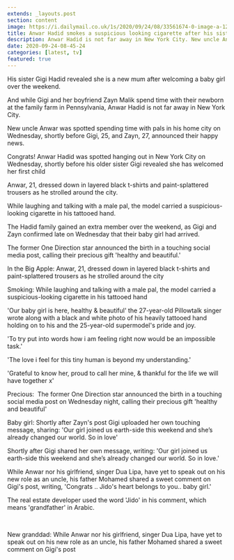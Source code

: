 ```yaml
---
extends: _layouts.post
section: content
image: https://i.dailymail.co.uk/1s/2020/09/24/08/33561674-0-image-a-12_1600933158601.jpg 
title: Anwar Hadid smokes a suspicious looking cigarette after his sister Gigi welcomes baby girl 
description: Anwar Hadid is not far away in New York City. New uncle Anwar was spotted spending time with pals in his home city on Wednesday. 
date: 2020-09-24-08-45-24 
categories: [latest, tv] 
featured: true 
--- 
```

His sister Gigi Hadid revealed she is a new mum after welcoming a baby girl over the weekend.

And while Gigi and her boyfriend Zayn Malik spend time with their newborn at the family farm in Pennsylvania, Anwar Hadid is not far away in New York City.

New uncle Anwar was spotted spending time with pals in his home city on Wednesday, shortly before Gigi, 25, and Zayn, 27, announced their happy news.  

Congrats! Anwar Hadid was spotted hanging out in New York City on Wednesday, shortly before his older sister Gigi revealed she has welcomed her first child 

Anwar, 21, dressed down in layered black t-shirts and paint-splattered trousers as he strolled around the city.

While laughing and talking with a male pal, the model carried a suspicious-looking cigarette in his tattooed hand.

The Hadid family gained an extra member over the weekend, as Gigi and Zayn confirmed late on Wednesday that their baby girl had arrived.

The former One Direction star announced the birth in a touching social media post, calling their precious gift 'healthy and beautiful.'

In the Big Apple: Anwar, 21, dressed down in layered black t-shirts and paint-splattered trousers as he strolled around the city

Smoking: While laughing and talking with a male pal, the model carried a suspicious-looking cigarette in his tattooed hand

'Our baby girl is here, healthy & beautiful' the 27-year-old Pillowtalk singer wrote along with a black and white photo of his heavily tattooed hand holding on to his and the 25-year-old supermodel's pride and joy.

'To try put into words how i am feeling right now would be an impossible task.'

'The love i feel for this tiny human is beyond my understanding.'

'Grateful to know her, proud to call her mine, & thankful for the life we will have together x'

Precious:  The former One Direction star announced the birth in a touching social media post on Wednesday night, calling their precious gift 'healthy and beautiful'

Baby girl: Shortly after Zayn's post Gigi uploaded her own touching message, sharing: 'Our girl joined us earth-side this weekend and she’s already changed our world. So in love'

Shortly after Gigi shared her own message, writing: 'Our girl joined us earth-side this weekend and she’s already changed our world. So in love.'

While Anwar nor his girlfriend, singer Dua Lipa, have yet to speak out on his new role as an uncle, his father Mohamed shared a sweet comment on Gigi's post, writing, 'Congrats .. Jido's heart belongs to you.. baby girl.' 

The real estate developer used the word 'Jido' in his comment, which means 'grandfather' in Arabic. 

 

New granddad: While Anwar nor his girlfriend, singer Dua Lipa, have yet to speak out on his new role as an uncle, his father Mohamed shared a sweet comment on Gigi's post

